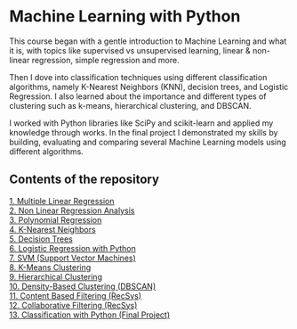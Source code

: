 # Machine Learning with Python

This course began with a gentle introduction to Machine Learning and what it is, with topics like supervised vs unsupervised learning, linear & non-linear regression, simple regression and more.  

Then I dove into classification techniques using different classification algorithms, namely K-Nearest Neighbors (KNN), decision trees, and Logistic Regression. I also learned about the importance and different types of clustering such as k-means, hierarchical clustering, and DBSCAN. 

I worked with Python libraries like SciPy and scikit-learn and applied my knowledge through works. In the final project I demonstrated my skills by building, evaluating and comparing several Machine Learning models using different algorithms. 

## Contents of the repository

[1. Multiple Linear Regression](https://github.com/tina-ds/Machine-Learning-with-Python/blob/cac4496aa896c25fb45ae5bbe4f63c8bf8f3ee05/Reg-Mulitple-Linear-Regression.ipynb)\
[2. Non Linear Regression Analysis](https://github.com/tina-ds/Machine-Learning-with-Python/blob/cac4496aa896c25fb45ae5bbe4f63c8bf8f3ee05/Reg-NoneLinearRegression.ipynb)\
[3. Polynomial Regression](https://github.com/tina-ds/Machine-Learning-with-Python/blob/cac4496aa896c25fb45ae5bbe4f63c8bf8f3ee05/Reg-Polynomial-Regression.ipynb)\
[4. K-Nearest Neighbors](https://github.com/tina-ds/Machine-Learning-with-Python/blob/cac4496aa896c25fb45ae5bbe4f63c8bf8f3ee05/Clas-K-Nearest-neighbors.ipynb)\
[5. Decision Trees](https://github.com/tina-ds/Machine-Learning-with-Python/blob/cac4496aa896c25fb45ae5bbe4f63c8bf8f3ee05/Clas_Decision_Trees.ipynb)\
[6. Logistic Regression with Python](https://github.com/tina-ds/Machine-Learning-with-Python/blob/cac4496aa896c25fb45ae5bbe4f63c8bf8f3ee05/Clas_Logistic_Reg.ipynb)\
[7. SVM (Support Vector Machines)](https://github.com/tina-ds/Machine-Learning-with-Python/blob/cac4496aa896c25fb45ae5bbe4f63c8bf8f3ee05/Clas_SVM.ipynb)\
[8. K-Means Clustering](https://github.com/tina-ds/Machine-Learning-with-Python/blob/cac4496aa896c25fb45ae5bbe4f63c8bf8f3ee05/Clus_K_Means.ipynb)\
[9. Hierarchical Clustering](https://github.com/tina-ds/Machine-Learning-with-Python/blob/cac4496aa896c25fb45ae5bbe4f63c8bf8f3ee05/Clus_K_Means.ipynb)\
[10. Density-Based Clustering (DBSCAN)](https://github.com/tina-ds/Machine-Learning-with-Python/blob/cac4496aa896c25fb45ae5bbe4f63c8bf8f3ee05/Clus-DBSCN.ipynb)\
[11. Content Based Filtering (RecSys)](https://github.com/tina-ds/Machine-Learning-with-Python/blob/cac4496aa896c25fb45ae5bbe4f63c8bf8f3ee05/RecSys_Content_Based.ipynb)\
[12. Collaborative Filtering (RecSys)](https://github.com/tina-ds/Machine-Learning-with-Python/blob/cac4496aa896c25fb45ae5bbe4f63c8bf8f3ee05/RecSys_Collaborative_Filtering.ipynb)\
[13. Classification with Python (Final Project)](https://github.com/tina-ds/Machine-Learning-with-Python/blob/cac4496aa896c25fb45ae5bbe4f63c8bf8f3ee05/Classification_with_Python_(Final_Project).ipynb)

